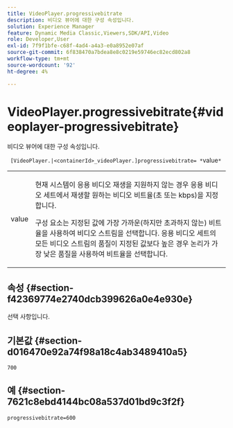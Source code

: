 ```yaml
---
title: VideoPlayer.progressivebitrate
description: 비디오 뷰어에 대한 구성 속성입니다.
solution: Experience Manager
feature: Dynamic Media Classic,Viewers,SDK/API,Video
role: Developer,User
exl-id: 7f9f1bfe-c68f-4ad4-a4a3-e0a8952e07af
source-git-commit: 6f838470a7bdea8e8c0219e59746ec82ecd802a8
workflow-type: tm+mt
source-wordcount: '92'
ht-degree: 4%

---
```


# VideoPlayer.progressivebitrate{#videoplayer-progressivebitrate}

비디오 뷰어에 대한 구성 속성입니다.

` [VideoPlayer.|<containerId>_videoPlayer.]progressivebitrate= *`value`*`

<table id="table_C616483932C2482CA9794DDD7313FD7C"> 
 <tbody> 
  <tr> 
   <td colname="col1"> <p> <span class="codeph"> value</span> </p> </td> 
   <td colname="col2"> <p> 현재 시스템이 응용 비디오 재생을 지원하지 않는 경우 응용 비디오 세트에서 재생할 원하는 비디오 비트율(초 또는 kbps)을 지정합니다. </p> <p>구성 요소는 지정된 값에 가장 가까운(하지만 초과하지 않는) 비트율을 사용하여 비디오 스트림을 선택합니다. 응용 비디오 세트의 모든 비디오 스트림의 품질이 지정된 값보다 높은 경우 논리가 가장 낮은 품질을 사용하여 비트율을 선택합니다. </p> </td> 
  </tr> 
 </tbody> 
</table>

## 속성 {#section-f42369774e2740dcb399626a0e4e930e}

선택 사항입니다.

## 기본값 {#section-d016470e92a74f98a18c4ab3489410a5}

`700`

## 예 {#section-7621c8ebd4144bc08a537d01bd9c3f2f}

```
progressivebitrate=600
```

